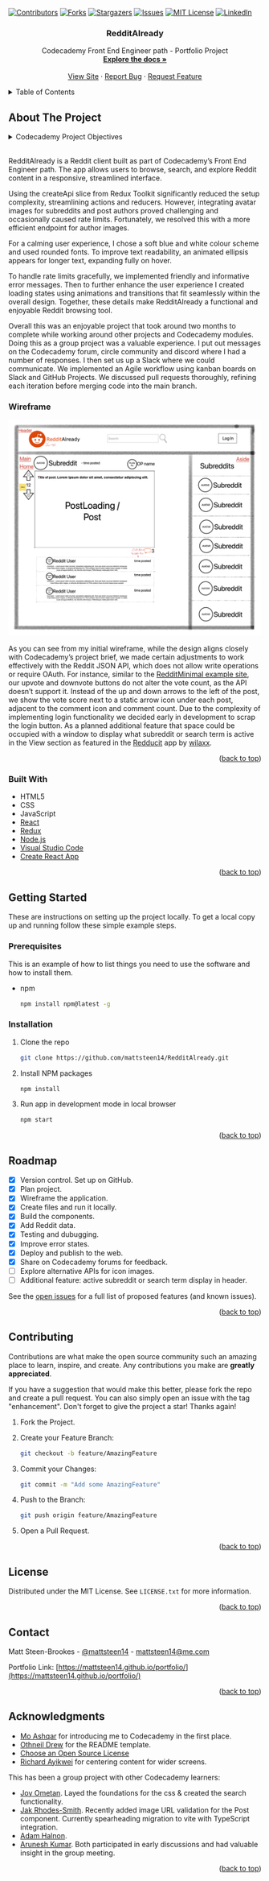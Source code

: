 <a name="readme-top"></a>

<!-- PROJECT SHIELDS -->
<!--
*** I'm using markdown "reference style" links for readability.
*** Reference links are enclosed in brackets [ ] instead of parentheses ( ).
*** See the bottom of this document for the declaration of the reference variables
*** for contributors-url, forks-url, etc. This is an optional, concise syntax you may use.
*** https://www.markdownguide.org/basic-syntax/#reference-style-links
-->
[![Contributors][contributors-shield]][contributors-url]
[![Forks][forks-shield]][forks-url]
[![Stargazers][stars-shield]][stars-url]
[![Issues][issues-shield]][issues-url]
[![MIT License][license-shield]][license-url]
[![LinkedIn][linkedin-shield]][linkedin-url]


<h3 align="center">RedditAlready</h3>

  <p align="center">
    Codecademy Front End Engineer path - Portfolio Project
    <br />
    <a href="https://github.com/mattsteen14/RedditAlready"><strong>Explore the docs »</strong></a>
    <br />
    <br />
    <a href="https://redditalready.netlify.app/">View Site</a>
    ·
    <a href="https://github.com/mattsteen14/RedditAlready/issues/new?labels=bug&template=bug-report---.md">Report Bug</a>
    ·
    <a href="https://github.com/mattsteen14/RedditAlready/issues/new?labels=enhancement&template=feature-request---.md">Request Feature</a>
  </p>
</div>



<!-- TABLE OF CONTENTS -->
<details>
  <summary>Table of Contents</summary>
  <ol>
    <li>
      <a href="#about-the-project">About The Project</a>
      <ul>
        <li><a href="#built-with">Built With</a></li>
      </ul>
    </li>
    <li>
      <a href="#getting-started">Getting Started</a>
      <ul>
        <li><a href="#prerequisites">Prerequisites</a></li>
        <li><a href="#installation">Installation</a></li>
      </ul>
    </li>
    <li><a href="#roadmap">Roadmap</a></li>
    <li><a href="#contributing">Contributing</a></li>
    <li><a href="#license">License</a></li>
    <li><a href="#contact">Contact</a></li>
    <li><a href="#acknowledgments">Acknowledgments</a></li>
  </ol>
</details>

<!-- ABOUT THE PROJECT -->

## About The Project


<details>
<summary>Codecademy Project Objectives</summary>

- For this project, you will build an application for Reddit using everything you’ve learned, including React and Redux.

- The application will allow users to view and search posts and comments provided by the Reddit API.

- Wireframe your application

- Use a project management tool (GitHub Projects) to plan your work

- Write a README (using Markdown) that documents your project including: wireframes, technologies used, features, future work

- Integrate Reddit API into the application

- Create a responsive application that adapts to any device (desktop to mobile)

- Create a responsive application that can be viewed on any modern browser

- Application accessible at an URL

- The application will allow users to view posts and comments provided by the API as well as other data such as amount of upvotes and comments, the post timestamp and the subreddit name and original poster name of each post

- The main home screen will be a feed of the most recent and relevant posts from all subreddits

- All of the comments for each post will be initially hidden but will appear when the user clicks on the comment icon

- The application will allow users to search for posts and comments provided by the API

- Data can be filtered based on categories and subreddits that are predefined

- A detailed view (modal or new page/route) is shown when the user selects an item

- Utilise animations and transitions when posts are loading

- Users are able to leave an error state

- Users can use the application on any device (desktop to mobile)

- Users can use the application on any modern browser

- Users are delighted with a cohesive design system

- Write unit tests for components using Jest and Enzyme

- Write end-to-end tests for the application

- Get 90+ scores on Lighthouse

- Publish to the web

- Users can access your application at a URL

- OPTIONAL: Make your application a progressive web app

</details>

<br>

RedditAlready is a Reddit client built as part of Codecademy’s Front End Engineer path. The app allows users to browse, search, and explore Reddit content in a responsive, streamlined interface.

Using the createApi slice from Redux Toolkit significantly reduced the setup complexity, streamlining actions and reducers. However, integrating avatar images for subreddits and post authors proved challenging and occasionally caused rate limits. Fortunately, we resolved this with a more efficient endpoint for author images.

For a calming user experience, I chose a soft blue and white colour scheme and used rounded fonts. To improve text readability, an animated ellipsis appears for longer text, expanding fully on hover.

To handle rate limits gracefully, we implemented friendly and informative error messages. Then to further enhance the user experience I created loading states using animations and transitions that fit seamlessly within the overall design. Together, these details make RedditAlready a functional and enjoyable Reddit browsing tool.

Overall this was an enjoyable project that took around two months to complete while working around other projects and Codecademy modules. Doing this as a group project was a valuable experience. I put out messages on the Codecademy forum, circle community and discord where I had a number of responses. I then set us up a Slack where we could communicate. We implemented an Agile workflow using kanban boards on Slack and GitHub Projects. We discussed pull requests thoroughly, refining each iteration before merging code into the main branch.

### Wireframe

![RedditAlready wireframe](https://github.com/mattsteen14/RedditAlready/blob/main/public/RedditAlready_wireframe1.png?raw=true)

As you can see from my initial wireframe, while the design aligns closely with Codecademy’s project brief, we made certain adjustments to work effectively with the Reddit JSON API, which does not allow write operations or require OAuth. For instance, similar to the [RedditMinimal example site](https://reddit-client.netlify.app), our upvote and downvote buttons do not alter the vote count, as the API doesn’t support it. Instead of the up and down arrows to the left of the post, we show the vote score next to a static arrow icon under each post, adjacent to the comment icon and comment count. Due to the  complexity of implementing login functionality we decided early in development to scrap the login button. As a planned additional feature that space could be occupied with a window to display what subreddit or search term is active in the View section as featured in the [Redducit](https://github.com/wilaxx/redducit) app by [wilaxx](https://github.com/wilaxx).

<p align="right">(<a href="#readme-top">back to top</a>)</p>

### Built With

- HTML5
- CSS
- JavaScript
- [React](https://reactjs.org/)
- [Redux](https://redux.js.org)
- [Node.js](https://nodejs.org/en)
- [Visual Studio Code](https://code.visualstudio.com)
- [Create React App](https://github.com/facebook/create-react-app)

<p align="right">(<a href="#readme-top">back to top</a>)</p>

<!-- GETTING STARTED -->
## Getting Started

These are instructions on setting up the project locally.
To get a local copy up and running follow these simple example steps.

### Prerequisites

This is an example of how to list things you need to use the software and how to install them.
* npm
  ```sh
  npm install npm@latest -g
  ```

### Installation

1. Clone the repo
   ```sh
   git clone https://github.com/mattsteen14/RedditAlready.git
   ```
2. Install NPM packages
   ```sh
   npm install
   ```
3. Run app in development mode in local browser
   ```sh
   npm start
   ```

<p align="right">(<a href="#readme-top">back to top</a>)</p>

<!-- ROADMAP -->
## Roadmap

- [x] Version control. Set up on GitHub.
- [x] Plan project.
- [x] Wireframe the application.
- [x] Create files and run it locally.
- [x] Build the components.
- [x] Add Reddit data.
- [x] Testing and dubugging.
- [x] Improve error states.
- [x] Deploy and publish to the web.
- [x] Share on Codecademy forums for feedback.
- [ ] Explore alternative APIs for icon images.
- [ ] Additional feature: active subreddit or search term display in header.

See the [open issues](https://github.com/mattsteen14/RedditAlready/issues) for a full list of proposed features (and known issues).

<p align="right">(<a href="#readme-top">back to top</a>)</p>

<!-- CONTRIBUTING -->
## Contributing

Contributions are what make the open source community such an amazing place to learn, inspire, and create. Any contributions you make are **greatly appreciated**.

If you have a suggestion that would make this better, please fork the repo and create a pull request. You can also simply open an issue with the tag "enhancement".
Don't forget to give the project a star! Thanks again!

1. Fork the Project.

2. Create your Feature Branch:

   ```sh
   git checkout -b feature/AmazingFeature
   ```

3. Commit your Changes:

   ```sh
   git commit -m "Add some AmazingFeature"
   ```

4. Push to the Branch:

   ```sh
   git push origin feature/AmazingFeature
   ```

5. Open a Pull Request.

<p align="right">(<a href="#readme-top">back to top</a>)</p>

<!-- LICENSE -->
## License

Distributed under the MIT License. See `LICENSE.txt` for more information.

<p align="right">(<a href="#readme-top">back to top</a>)</p>

<!-- CONTACT -->
## Contact

Matt Steen-Brookes - [@mattsteen14](https://twitter.com/mattsteen14) - mattsteen14@me.com

Portfolio Link: [https://mattsteen14.github.io/portfolio/](https://mattsteen14.github.io/portfolio/)

<p align="right">(<a href="#readme-top">back to top</a>)</p>

<!-- ACKNOWLEDGMENTS -->
## Acknowledgments

- [Mo Ashqar](https://github.com/ashqar) for introducing me to Codecademy in the first place.
- [Othneil Drew](https://github.com/othneildrew) for the README template.
- [Choose an Open Source License](https://choosealicense.com)
- [Richard Ayikwei](https://github.com/richardayikwei/richardayikwei) for centering content for wider screens.

This has been a group project with other Codecademy learners:

- [Joy Ometan](https://github.com/Jbhnd). Layed the foundations for the css & created the search functionality.
- [Jak Rhodes-Smith](https://github.com/jakr-s). Recently added image URL validation for the Post component. Currently spearheading migration to vite with TypeScript integration. 
- [Adam Halnon](https://github.com/Halnon).
- [Arunesh Kumar](https://github.com/ak287). Both participated in early discussions and had valuable insight in the group meeting.


<p align="right">(<a href="#readme-top">back to top</a>)</p>

<!-- MARKDOWN LINKS & IMAGES -->
<!-- https://www.markdownguide.org/basic-syntax/#reference-style-links -->
[contributors-shield]: https://img.shields.io/github/contributors/mattsteen14/RedditAlready.svg?style=for-the-badge
[contributors-url]: https://github.com/mattsteen14/RedditAlready/graphs/contributors
[forks-shield]: https://img.shields.io/github/forks/mattsteen14/RedditAlready.svg?style=for-the-badge
[forks-url]: https://github.com/mattsteen14/RedditAlready/network/members
[stars-shield]: https://img.shields.io/github/stars/mattsteen14/RedditAlready.svg?style=for-the-badge
[stars-url]: https://github.com/mattsteen14/RedditAlready/stargazers
[issues-shield]: https://img.shields.io/github/issues/mattsteen14/RedditAlready.svg?style=for-the-badge
[issues-url]: https://github.com/mattsteen14/RedditAlready/issues
[license-shield]: https://img.shields.io/github/license/mattsteen14/RedditAlready.svg?style=for-the-badge
[license-url]: https://github.com/mattsteen14/RedditAlready/blob/main/LICENSE
[linkedin-shield]: https://img.shields.io/badge/-LinkedIn-black.svg?style=for-the-badge&logo=linkedin&colorB=555
[linkedin-url]: https://www.linkedin.com/in/mattsteen14
[product-screenshot]: /portfolio/resources/images/PortfolioScreenshot.png
[Next.js]: https://img.shields.io/badge/next.js-000000?style=for-the-badge&logo=nextdotjs&logoColor=white
[Next-url]: https://nextjs.org/
[React.js]: https://img.shields.io/badge/React-20232A?style=for-the-badge&logo=react&logoColor=61DAFB
[React-url]: https://reactjs.org/
[Vue.js]: https://img.shields.io/badge/Vue.js-35495E?style=for-the-badge&logo=vuedotjs&logoColor=4FC08D
[Vue-url]: https://vuejs.org/
[Angular.io]: https://img.shields.io/badge/Angular-DD0031?style=for-the-badge&logo=angular&logoColor=white
[Angular-url]: https://angular.io/
[Svelte.dev]: https://img.shields.io/badge/Svelte-4A4A55?style=for-the-badge&logo=svelte&logoColor=FF3E00
[Svelte-url]: https://svelte.dev/
[Laravel.com]: https://img.shields.io/badge/Laravel-FF2D20?style=for-the-badge&logo=laravel&logoColor=white
[Laravel-url]: https://laravel.com
[Bootstrap.com]: https://img.shields.io/badge/Bootstrap-563D7C?style=for-the-badge&logo=bootstrap&logoColor=white
[Bootstrap-url]: https://getbootstrap.com
[JQuery.com]: https://img.shields.io/badge/jQuery-0769AD?style=for-the-badge&logo=jquery&logoColor=white
[JQuery-url]: https://jquery.com 
